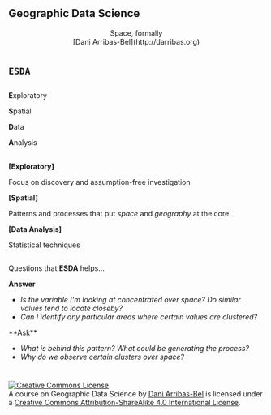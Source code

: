#
## Geographic Data Science

<CENTER>
Space, formally
</CENTER>

<CENTER>
[Dani Arribas-Bel](http://darribas.org)
</CENTER>

#
## **`ESDA`**
##

**E**xploratory

**S**patial

**D**ata

**A**nalysis

##

**[Exploratory]**

Focus on discovery and assumption-free investigation

**[Spatial]**

Patterns and processes that put *space* and *geography* at the core

**[Data Analysis]**

Statistical techniques

##

Questions that **ESDA** helps...

**Answer**

* *Is the variable I'm looking at concentrated over space? Do similar values
  tend to locate closeby?*
* *Can I identify any particular areas where certain values are clustered?*

<div class="fragment">
**Ask**

* *What is behind this pattern? What could be generating the process?*
* *Why do we observe certain clusters over space?*
</div>


#
<a rel="license" href="http://creativecommons.org/licenses/by-sa/4.0/"><img alt="Creative Commons License" style="border-width:0" src="https://i.creativecommons.org/l/by-sa/4.0/88x31.png" /></a><br /><span xmlns:dct="http://purl.org/dc/terms/" property="dct:title">A course on Geographic Data Science</span> by <a xmlns:cc="http://creativecommons.org/ns#" href="http://darribas.org" property="cc:attributionName" rel="cc:attributionURL">Dani Arribas-Bel</a> is licensed under a <a rel="license" href="http://creativecommons.org/licenses/by-sa/4.0/">Creative Commons Attribution-ShareAlike 4.0 International License</a>.
